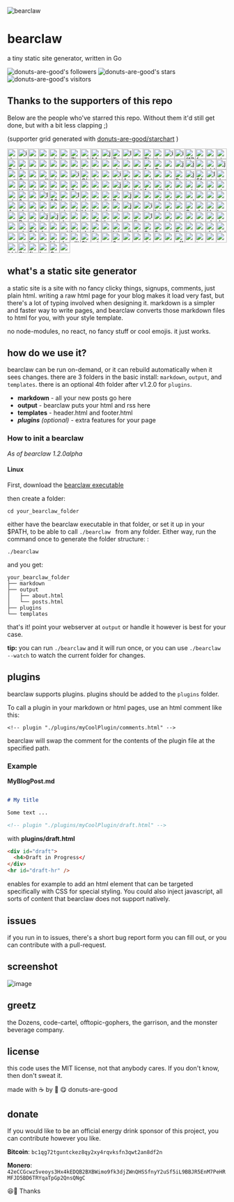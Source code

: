 ![bearclaw](https://user-images.githubusercontent.com/96031819/218302524-121cd81a-b552-45e5-b46e-5689bbf08390.png)
# bearclaw
a tiny static site generator, written in Go

![donuts-are-good's followers](https://img.shields.io/github/followers/donuts-are-good?&color=555&style=for-the-badge&label=followers) ![donuts-are-good's stars](https://img.shields.io/github/stars/donuts-are-good?affiliations=OWNER%2CCOLLABORATOR&color=555&style=for-the-badge) ![donuts-are-good's visitors](https://komarev.com/ghpvc/?username=donuts-are-good&color=555555&style=for-the-badge&label=visitors)

## Thanks to the supporters of this repo
Below are the people who've starred this repo. Without them it'd still get done, but with a bit less clapping ;)

(supporter grid generated with [donuts-are-good/starchart](https://github.com/donuts-are-good/starchart) )

<img height=24 width=24 src="https://avatars.githubusercontent.com/u/96031819?v=4" alt="donuts-are-good's avatar" title="donuts-are-good"/><img height=24 width=24 src="https://avatars.githubusercontent.com/u/71332326?v=4" alt="insolitum's avatar" title="insolitum"/><img height=24 width=24 src="https://avatars.githubusercontent.com/u/33086936?v=4" alt="mpldr's avatar" title="mpldr"/><img height=24 width=24 src="https://avatars.githubusercontent.com/u/83341867?v=4" alt="ramenbased's avatar" title="ramenbased"/><img height=24 width=24 src="https://avatars.githubusercontent.com/u/68368?v=4" alt="qbit's avatar" title="qbit"/><img height=24 width=24 src="https://avatars.githubusercontent.com/u/16841626?v=4" alt="horvski's avatar" title="horvski"/><img height=24 width=24 src="https://avatars.githubusercontent.com/u/26520924?v=4" alt="ZinRicky's avatar" title="ZinRicky"/><img height=24 width=24 src="https://avatars.githubusercontent.com/u/6362698?v=4" alt="ralgozino's avatar" title="ralgozino"/><img height=24 width=24 src="https://avatars.githubusercontent.com/u/7098804?v=4" alt="MattDemers's avatar" title="MattDemers"/><img height=24 width=24 src="https://avatars.githubusercontent.com/u/11037782?v=4" alt="jgbrwn's avatar" title="jgbrwn"/><img height=24 width=24 src="https://avatars.githubusercontent.com/u/68560840?v=4" alt="TakenMC's avatar" title="TakenMC"/><img height=24 width=24 src="https://avatars.githubusercontent.com/u/50343470?v=4" alt="luigibarbato's avatar" title="luigibarbato"/><img height=24 width=24 src="https://avatars.githubusercontent.com/u/5232965?v=4" alt="zamicol's avatar" title="zamicol"/><img height=24 width=24 src="https://avatars.githubusercontent.com/u/79346588?v=4" alt="TheShuckduck's avatar" title="TheShuckduck"/><img height=24 width=24 src="https://avatars.githubusercontent.com/u/217?v=4" alt="tkersey's avatar" title="tkersey"/><img height=24 width=24 src="https://avatars.githubusercontent.com/u/353918?v=4" alt="itwars's avatar" title="itwars"/><img height=24 width=24 src="https://avatars.githubusercontent.com/u/56121656?v=4" alt="iamcais's avatar" title="iamcais"/><img height=24 width=24 src="https://avatars.githubusercontent.com/u/23299193?v=4" alt="f1729's avatar" title="f1729"/><img height=24 width=24 src="https://avatars.githubusercontent.com/u/945075?v=4" alt="frankalicious's avatar" title="frankalicious"/><img height=24 width=24 src="https://avatars.githubusercontent.com/u/6848736?v=4" alt="roberthodapp's avatar" title="roberthodapp"/><img height=24 width=24 src="https://avatars.githubusercontent.com/u/28896876?v=4" alt="simulationguest's avatar" title="simulationguest"/><img height=24 width=24 src="https://avatars.githubusercontent.com/u/3662693?v=4" alt="RodrigoHahn's avatar" title="RodrigoHahn"/><img height=24 width=24 src="https://avatars.githubusercontent.com/u/5847?v=4" alt="Apreche's avatar" title="Apreche"/><img height=24 width=24 src="https://avatars.githubusercontent.com/u/31969517?v=4" alt="zubayrrr's avatar" title="zubayrrr"/><img height=24 width=24 src="https://avatars.githubusercontent.com/u/9178352?v=4" alt="mrjk05's avatar" title="mrjk05"/><img height=24 width=24 src="https://avatars.githubusercontent.com/u/3390639?v=4" alt="vorons's avatar" title="vorons"/><img height=24 width=24 src="https://avatars.githubusercontent.com/u/320397?v=4" alt="roycifer's avatar" title="roycifer"/><img height=24 width=24 src="https://avatars.githubusercontent.com/u/1280869?v=4" alt="aveekbhat's avatar" title="aveekbhat"/><img height=24 width=24 src="https://avatars.githubusercontent.com/u/299097?v=4" alt="betatron's avatar" title="betatron"/><img height=24 width=24 src="https://avatars.githubusercontent.com/u/711257?v=4" alt="teeheehee's avatar" title="teeheehee"/><img height=24 width=24 src="https://avatars.githubusercontent.com/u/19192104?v=4" alt="oznogon's avatar" title="oznogon"/><img height=24 width=24 src="https://avatars.githubusercontent.com/u/112922091?v=4" alt="cheetahzone's avatar" title="cheetahzone"/><img height=24 width=24 src="https://avatars.githubusercontent.com/u/2382127?v=4" alt="musicjunkieg's avatar" title="musicjunkieg"/><img height=24 width=24 src="https://avatars.githubusercontent.com/u/405972?v=4" alt="reorx's avatar" title="reorx"/><img height=24 width=24 src="https://avatars.githubusercontent.com/u/198178?v=4" alt="freespace's avatar" title="freespace"/><img height=24 width=24 src="https://avatars.githubusercontent.com/u/62988643?v=4" alt="Owain-S's avatar" title="Owain-S"/><img height=24 width=24 src="https://avatars.githubusercontent.com/u/32872980?v=4" alt="zarquin's avatar" title="zarquin"/><img height=24 width=24 src="https://avatars.githubusercontent.com/u/3323607?v=4" alt="jarrodoxical's avatar" title="jarrodoxical"/><img height=24 width=24 src="https://avatars.githubusercontent.com/u/1361123?v=4" alt="jonanderson10's avatar" title="jonanderson10"/><img height=24 width=24 src="https://avatars.githubusercontent.com/u/2114186?v=4" alt="sriramsamynathan's avatar" title="sriramsamynathan"/><img height=24 width=24 src="https://avatars.githubusercontent.com/u/637415?v=4" alt="sirinath's avatar" title="sirinath"/><img height=24 width=24 src="https://avatars.githubusercontent.com/u/12866?v=4" alt="jpoz's avatar" title="jpoz"/><img height=24 width=24 src="https://avatars.githubusercontent.com/u/104114432?v=4" alt="artlesshao's avatar" title="artlesshao"/><img height=24 width=24 src="https://avatars.githubusercontent.com/u/899321?v=4" alt="GreyDev's avatar" title="GreyDev"/><img height=24 width=24 src="https://avatars.githubusercontent.com/u/30691152?v=4" alt="notjedi's avatar" title="notjedi"/><img height=24 width=24 src="https://avatars.githubusercontent.com/u/3295092?v=4" alt="adityasanka's avatar" title="adityasanka"/><img height=24 width=24 src="https://avatars.githubusercontent.com/u/8691?v=4" alt="triptych's avatar" title="triptych"/><img height=24 width=24 src="https://avatars.githubusercontent.com/u/7477233?v=4" alt="vopi181's avatar" title="vopi181"/><img height=24 width=24 src="https://avatars.githubusercontent.com/u/1605764?v=4" alt="igufi's avatar" title="igufi"/><img height=24 width=24 src="https://avatars.githubusercontent.com/u/3900482?v=4" alt="GlenDC's avatar" title="GlenDC"/><img height=24 width=24 src="https://avatars.githubusercontent.com/u/5395723?v=4" alt="daveschumaker's avatar" title="daveschumaker"/><img height=24 width=24 src="https://avatars.githubusercontent.com/u/704872?v=4" alt="oudommeas's avatar" title="oudommeas"/><img height=24 width=24 src="https://avatars.githubusercontent.com/u/12671072?v=4" alt="iddan's avatar" title="iddan"/><img height=24 width=24 src="https://avatars.githubusercontent.com/u/6514772?v=4" alt="AquariusDue's avatar" title="AquariusDue"/><img height=24 width=24 src="https://avatars.githubusercontent.com/u/11752923?v=4" alt="tockards's avatar" title="tockards"/><img height=24 width=24 src="https://avatars.githubusercontent.com/u/150282?v=4" alt="asiermartinez's avatar" title="asiermartinez"/><img height=24 width=24 src="https://avatars.githubusercontent.com/u/4990437?v=4" alt="msubhash's avatar" title="msubhash"/><img height=24 width=24 src="https://avatars.githubusercontent.com/u/78207862?v=4" alt="romainpaoli's avatar" title="romainpaoli"/><img height=24 width=24 src="https://avatars.githubusercontent.com/u/868085?v=4" alt="Bedrovelsen's avatar" title="Bedrovelsen"/><img height=24 width=24 src="https://avatars.githubusercontent.com/u/7276380?v=4" alt="jlapaix's avatar" title="jlapaix"/><img height=24 width=24 src="https://avatars.githubusercontent.com/u/22991189?v=4" alt="5183nischal's avatar" title="5183nischal"/><img height=24 width=24 src="https://avatars.githubusercontent.com/u/7662793?v=4" alt="lukegg's avatar" title="lukegg"/><img height=24 width=24 src="https://avatars.githubusercontent.com/u/14281246?v=4" alt="dostie's avatar" title="dostie"/><img height=24 width=24 src="https://avatars.githubusercontent.com/u/30656767?v=4" alt="samcottle's avatar" title="samcottle"/><img height=24 width=24 src="https://avatars.githubusercontent.com/u/1638561?v=4" alt="HarrisonJackson's avatar" title="HarrisonJackson"/><img height=24 width=24 src="https://avatars.githubusercontent.com/u/8758132?v=4" alt="vladyio's avatar" title="vladyio"/><img height=24 width=24 src="https://avatars.githubusercontent.com/u/566844?v=4" alt="christoph00's avatar" title="christoph00"/><img height=24 width=24 src="https://avatars.githubusercontent.com/u/84460?v=4" alt="hwartig's avatar" title="hwartig"/><img height=24 width=24 src="https://avatars.githubusercontent.com/u/124629954?v=4" alt="ad-laurentius's avatar" title="ad-laurentius"/><img height=24 width=24 src="https://avatars.githubusercontent.com/u/104367919?v=4" alt="0x5f3's avatar" title="0x5f3"/><img height=24 width=24 src="https://avatars.githubusercontent.com/u/10968765?v=4" alt="yenbekbay's avatar" title="yenbekbay"/><img height=24 width=24 src="https://avatars.githubusercontent.com/u/75768?v=4" alt="mtron's avatar" title="mtron"/><img height=24 width=24 src="https://avatars.githubusercontent.com/u/37990858?v=4" alt="goranmoomin's avatar" title="goranmoomin"/><img height=24 width=24 src="https://avatars.githubusercontent.com/u/1237070?v=4" alt="julianxhokaxhiu's avatar" title="julianxhokaxhiu"/><img height=24 width=24 src="https://avatars.githubusercontent.com/u/68597908?v=4" alt="cosmic-flood's avatar" title="cosmic-flood"/><img height=24 width=24 src="https://avatars.githubusercontent.com/u/519433?v=4" alt="kaishin's avatar" title="kaishin"/><img height=24 width=24 src="https://avatars.githubusercontent.com/u/1113057?v=4" alt="fediaFedia's avatar" title="fediaFedia"/><img height=24 width=24 src="https://avatars.githubusercontent.com/u/35896706?v=4" alt="villacreses's avatar" title="villacreses"/><img height=24 width=24 src="https://avatars.githubusercontent.com/u/20537723?v=4" alt="dev-oskar's avatar" title="dev-oskar"/><img height=24 width=24 src="https://avatars.githubusercontent.com/u/15796851?v=4" alt="crendl's avatar" title="crendl"/><img height=24 width=24 src="https://avatars.githubusercontent.com/u/73650?v=4" alt="mickume's avatar" title="mickume"/><img height=24 width=24 src="https://avatars.githubusercontent.com/u/6660327?v=4" alt="t-var-s's avatar" title="t-var-s"/><img height=24 width=24 src="https://avatars.githubusercontent.com/u/7101501?v=4" alt="devnullity's avatar" title="devnullity"/><img height=24 width=24 src="https://avatars.githubusercontent.com/u/109930734?v=4" alt="vietphan-ioof's avatar" title="vietphan-ioof"/><img height=24 width=24 src="https://avatars.githubusercontent.com/u/26771145?v=4" alt="nicoloval's avatar" title="nicoloval"/><img height=24 width=24 src="https://avatars.githubusercontent.com/u/80297231?v=4" alt="0q2's avatar" title="0q2"/><img height=24 width=24 src="https://avatars.githubusercontent.com/u/136868?v=4" alt="zsellera's avatar" title="zsellera"/><img height=24 width=24 src="https://avatars.githubusercontent.com/u/749990?v=4" alt="lixoo81's avatar" title="lixoo81"/><img height=24 width=24 src="https://avatars.githubusercontent.com/u/68392445?v=4" alt="3Samourai's avatar" title="3Samourai"/><img height=24 width=24 src="https://avatars.githubusercontent.com/u/20612065?v=4" alt="korbiniak's avatar" title="korbiniak"/><img height=24 width=24 src="https://avatars.githubusercontent.com/u/53429650?v=4" alt="llgdd's avatar" title="llgdd"/><img height=24 width=24 src="https://avatars.githubusercontent.com/u/32209952?v=4" alt="aimen08's avatar" title="aimen08"/><img height=24 width=24 src="https://avatars.githubusercontent.com/u/16998799?v=4" alt="amadeuspagel's avatar" title="amadeuspagel"/><img height=24 width=24 src="https://avatars.githubusercontent.com/u/2486?v=4" alt="dingyi's avatar" title="dingyi"/><img height=24 width=24 src="https://avatars.githubusercontent.com/u/4614666?v=4" alt="Donnie's avatar" title="Donnie"/><img height=24 width=24 src="https://avatars.githubusercontent.com/u/105774456?v=4" alt="jacekschefler's avatar" title="jacekschefler"/><img height=24 width=24 src="https://avatars.githubusercontent.com/u/33498670?v=4" alt="norflin321's avatar" title="norflin321"/><img height=24 width=24 src="https://avatars.githubusercontent.com/u/395669?v=4" alt="azappella's avatar" title="azappella"/><img height=24 width=24 src="https://avatars.githubusercontent.com/u/5180878?v=4" alt="nik-s's avatar" title="nik-s"/><img height=24 width=24 src="https://avatars.githubusercontent.com/u/8069338?v=4" alt="djakaitis's avatar" title="djakaitis"/><img height=24 width=24 src="https://avatars.githubusercontent.com/u/76632257?v=4" alt="hollisticated-horse's avatar" title="hollisticated-horse"/><img height=24 width=24 src="https://avatars.githubusercontent.com/u/75911458?v=4" alt="voidptrptr's avatar" title="voidptrptr"/><img height=24 width=24 src="https://avatars.githubusercontent.com/u/22041463?v=4" alt="antiops's avatar" title="antiops"/><img height=24 width=24 src="https://avatars.githubusercontent.com/u/1075965?v=4" alt="takuan-osho's avatar" title="takuan-osho"/><img height=24 width=24 src="https://avatars.githubusercontent.com/u/8179545?v=4" alt="boxreb14's avatar" title="boxreb14"/><img height=24 width=24 src="https://avatars.githubusercontent.com/u/480724?v=4" alt="Amorymeltzer's avatar" title="Amorymeltzer"/><img height=24 width=24 src="https://avatars.githubusercontent.com/u/17181697?v=4" alt="chriswmartin's avatar" title="chriswmartin"/><img height=24 width=24 src="https://avatars.githubusercontent.com/u/6106530?v=4" alt="gridhawk's avatar" title="gridhawk"/><img height=24 width=24 src="https://avatars.githubusercontent.com/u/788347?v=4" alt="danielrangelmoreira's avatar" title="danielrangelmoreira"/><img height=24 width=24 src="https://avatars.githubusercontent.com/u/59229571?v=4" alt="quaintdev's avatar" title="quaintdev"/><img height=24 width=24 src="https://avatars.githubusercontent.com/u/7931934?v=4" alt="vinayrkumar's avatar" title="vinayrkumar"/><img height=24 width=24 src="https://avatars.githubusercontent.com/u/76493188?v=4" alt="whoibrar's avatar" title="whoibrar"/><img height=24 width=24 src="https://avatars.githubusercontent.com/u/29458506?v=4" alt="klaaay's avatar" title="klaaay"/><img height=24 width=24 src="https://avatars.githubusercontent.com/u/7111195?v=4" alt="bulbfreeman's avatar" title="bulbfreeman"/><img height=24 width=24 src="https://avatars.githubusercontent.com/u/58447309?v=4" alt="ohmygaugh-crypto's avatar" title="ohmygaugh-crypto"/><img height=24 width=24 src="https://avatars.githubusercontent.com/u/6293209?v=4" alt="mixedup4x4's avatar" title="mixedup4x4"/><img height=24 width=24 src="https://avatars.githubusercontent.com/u/57324475?v=4" alt="jamesauburn's avatar" title="jamesauburn"/><img height=24 width=24 src="https://avatars.githubusercontent.com/u/72028038?v=4" alt="yasledesma's avatar" title="yasledesma"/><img height=24 width=24 src="https://avatars.githubusercontent.com/u/11488356?v=4" alt="ibrahimBeladi's avatar" title="ibrahimBeladi"/><img height=24 width=24 src="https://avatars.githubusercontent.com/u/1606496?v=4" alt="htwyford's avatar" title="htwyford"/><img height=24 width=24 src="https://avatars.githubusercontent.com/u/17311736?v=4" alt="JohnBeyene's avatar" title="JohnBeyene"/><img height=24 width=24 src="https://avatars.githubusercontent.com/u/45949667?v=4" alt="samuelbutler's avatar" title="samuelbutler"/><img height=24 width=24 src="https://avatars.githubusercontent.com/u/884093?v=4" alt="SalGnt's avatar" title="SalGnt"/><img height=24 width=24 src="https://avatars.githubusercontent.com/u/3454131?v=4" alt="dcchambers's avatar" title="dcchambers"/><img height=24 width=24 src="https://avatars.githubusercontent.com/u/1859330?v=4" alt="Hazzamanic's avatar" title="Hazzamanic"/><img height=24 width=24 src="https://avatars.githubusercontent.com/u/105516142?v=4" alt="hrshshrma's avatar" title="hrshshrma"/><img height=24 width=24 src="https://avatars.githubusercontent.com/u/22394761?v=4" alt="orguetta's avatar" title="orguetta"/><img height=24 width=24 src="https://avatars.githubusercontent.com/u/7016247?v=4" alt="Pome-ro's avatar" title="Pome-ro"/><img height=24 width=24 src="https://avatars.githubusercontent.com/u/188119?v=4" alt="mikelittman's avatar" title="mikelittman"/><img height=24 width=24 src="https://avatars.githubusercontent.com/u/20298238?v=4" alt="jlucansky's avatar" title="jlucansky"/><img height=24 width=24 src="https://avatars.githubusercontent.com/u/8195?v=4" alt="jdoss's avatar" title="jdoss"/><img height=24 width=24 src="https://avatars.githubusercontent.com/u/6575619?v=4" alt="dedisuryadi's avatar" title="dedisuryadi"/><img height=24 width=24 src="https://avatars.githubusercontent.com/u/10601857?v=4" alt="andygeorge's avatar" title="andygeorge"/><img height=24 width=24 src="https://avatars.githubusercontent.com/u/483133?v=4" alt="vonmoltke's avatar" title="vonmoltke"/><img height=24 width=24 src="https://avatars.githubusercontent.com/u/35631?v=4" alt="a2800276's avatar" title="a2800276"/><img height=24 width=24 src="https://avatars.githubusercontent.com/u/328805?v=4" alt="theodesp's avatar" title="theodesp"/><img height=24 width=24 src="https://avatars.githubusercontent.com/u/5408720?v=4" alt="alexander-daniel's avatar" title="alexander-daniel"/><img height=24 width=24 src="https://avatars.githubusercontent.com/u/54605129?v=4" alt="noopsy's avatar" title="noopsy"/><img height=24 width=24 src="https://avatars.githubusercontent.com/u/122326493?v=4" alt="flatherz's avatar" title="flatherz"/><img height=24 width=24 src="https://avatars.githubusercontent.com/u/25562257?v=4" alt="litong-2017's avatar" title="litong-2017"/><img height=24 width=24 src="https://avatars.githubusercontent.com/u/4022487?v=4" alt="nyavorski's avatar" title="nyavorski"/><img height=24 width=24 src="https://avatars.githubusercontent.com/u/23124818?v=4" alt="tristanisham's avatar" title="tristanisham"/><img height=24 width=24 src="https://avatars.githubusercontent.com/u/2972950?v=4" alt="andryyy's avatar" title="andryyy"/><img height=24 width=24 src="https://avatars.githubusercontent.com/u/10456776?v=4" alt="ttgmichael's avatar" title="ttgmichael"/><img height=24 width=24 src="https://avatars.githubusercontent.com/u/355470?v=4" alt="usysrc's avatar" title="usysrc"/><img height=24 width=24 src="https://avatars.githubusercontent.com/u/96203496?v=4" alt="elpibegeek's avatar" title="elpibegeek"/><img height=24 width=24 src="https://avatars.githubusercontent.com/u/2591991?v=4" alt="JanJastrow's avatar" title="JanJastrow"/><img height=24 width=24 src="https://avatars.githubusercontent.com/u/16630701?v=4" alt="sophiabrandt's avatar" title="sophiabrandt"/><img height=24 width=24 src="https://avatars.githubusercontent.com/u/1719781?v=4" alt="pinpox's avatar" title="pinpox"/><img height=24 width=24 src="https://avatars.githubusercontent.com/u/2746374?v=4" alt="EdenEast's avatar" title="EdenEast"/><img height=24 width=24 src="https://avatars.githubusercontent.com/u/5291803?v=4" alt="doubleplusc's avatar" title="doubleplusc"/><img height=24 width=24 src="https://avatars.githubusercontent.com/u/102169?v=4" alt="usmanakram232's avatar" title="usmanakram232"/><img height=24 width=24 src="https://avatars.githubusercontent.com/u/8074?v=4" alt="grigio's avatar" title="grigio"/><img height=24 width=24 src="https://avatars.githubusercontent.com/u/624840?v=4" alt="briantkelley's avatar" title="briantkelley"/><img height=24 width=24 src="https://avatars.githubusercontent.com/u/5170612?v=4" alt="algustionesa's avatar" title="algustionesa"/><img height=24 width=24 src="https://avatars.githubusercontent.com/u/55907409?v=4" alt="fvckgrimm's avatar" title="fvckgrimm"/><img height=24 width=24 src="https://avatars.githubusercontent.com/u/16800558?v=4" alt="carterbourette's avatar" title="carterbourette"/><img height=24 width=24 src="https://avatars.githubusercontent.com/u/3750869?v=4" alt="ktkization's avatar" title="ktkization"/><img height=24 width=24 src="https://avatars.githubusercontent.com/u/64283810?v=4" alt="williycole's avatar" title="williycole"/><img height=24 width=24 src="https://avatars.githubusercontent.com/u/292738?v=4" alt="clsource's avatar" title="clsource"/><img height=24 width=24 src="https://avatars.githubusercontent.com/u/1036163?v=4" alt="SantoshSrinivas79's avatar" title="SantoshSrinivas79"/><img height=24 width=24 src="https://avatars.githubusercontent.com/u/20716142?v=4" alt="3raxton's avatar" title="3raxton"/><img height=24 width=24 src="https://avatars.githubusercontent.com/u/43866912?v=4" alt="vmc-7645's avatar" title="vmc-7645"/><img height=24 width=24 src="https://avatars.githubusercontent.com/u/58074586?v=4" alt="Daeraxa's avatar" title="Daeraxa"/><img height=24 width=24 src="https://avatars.githubusercontent.com/u/4571498?v=4" alt="tsujp's avatar" title="tsujp"/><img height=24 width=24 src="https://avatars.githubusercontent.com/u/16623935?v=4" alt="mzfr's avatar" title="mzfr"/><img height=24 width=24 src="https://avatars.githubusercontent.com/u/46460041?v=4" alt="daviduzondu's avatar" title="daviduzondu"/><img height=24 width=24 src="https://avatars.githubusercontent.com/u/12391?v=4" alt="dai's avatar" title="dai"/><img height=24 width=24 src="https://avatars.githubusercontent.com/u/6857926?v=4" alt="monopoly-db's avatar" title="monopoly-db"/><img height=24 width=24 src="https://avatars.githubusercontent.com/u/1509718?v=4" alt="atre14's avatar" title="atre14"/><img height=24 width=24 src="https://avatars.githubusercontent.com/u/1743504?v=4" alt="bocke's avatar" title="bocke"/><img height=24 width=24 src="https://avatars.githubusercontent.com/u/609828?v=4" alt="gpaes's avatar" title="gpaes"/><img height=24 width=24 src="https://avatars.githubusercontent.com/u/68492?v=4" alt="klebertertulino's avatar" title="klebertertulino"/><img height=24 width=24 src="https://avatars.githubusercontent.com/u/64837?v=4" alt="dmje's avatar" title="dmje"/><img height=24 width=24 src="https://avatars.githubusercontent.com/u/178641?v=4" alt="ellisonleao's avatar" title="ellisonleao"/><img height=24 width=24 src="https://avatars.githubusercontent.com/u/14279561?v=4" alt="Skyth3r's avatar" title="Skyth3r"/><img height=24 width=24 src="https://avatars.githubusercontent.com/u/93241?v=4" alt="michaelsmanley's avatar" title="michaelsmanley"/><img height=24 width=24 src="https://avatars.githubusercontent.com/u/1837916?v=4" alt="approximate's avatar" title="approximate"/><img height=24 width=24 src="https://avatars.githubusercontent.com/u/74379074?v=4" alt="2-1-1-2's avatar" title="2-1-1-2"/><img height=24 width=24 src="https://avatars.githubusercontent.com/u/55332216?v=4" alt="aaronkebede's avatar" title="aaronkebede"/><img height=24 width=24 src="https://avatars.githubusercontent.com/u/1545613?v=4" alt="nazgu1's avatar" title="nazgu1"/><img height=24 width=24 src="https://avatars.githubusercontent.com/u/11729897?v=4" alt="davidhaley's avatar" title="davidhaley"/><img height=24 width=24 src="https://avatars.githubusercontent.com/u/6173511?v=4" alt="yasmeen's avatar" title="yasmeen"/><img height=24 width=24 src="https://avatars.githubusercontent.com/u/1157246?v=4" alt="rwcrooks's avatar" title="rwcrooks"/><img height=24 width=24 src="https://avatars.githubusercontent.com/u/18105154?v=4" alt="offsounder's avatar" title="offsounder"/><img height=24 width=24 src="https://avatars.githubusercontent.com/u/8810597?v=4" alt="vaygr's avatar" title="vaygr"/><img height=24 width=24 src="https://avatars.githubusercontent.com/u/1420610?v=4" alt="terretta's avatar" title="terretta"/><img height=24 width=24 src="https://avatars.githubusercontent.com/u/44780846?v=4" alt="arrow2nd's avatar" title="arrow2nd"/><img height=24 width=24 src="https://avatars.githubusercontent.com/u/3395967?v=4" alt="puzzeljp's avatar" title="puzzeljp"/><img height=24 width=24 src="https://avatars.githubusercontent.com/u/82786436?v=4" alt="khira9504's avatar" title="khira9504"/><img height=24 width=24 src="https://avatars.githubusercontent.com/u/11828868?v=4" alt="StanleyLW's avatar" title="StanleyLW"/><img height=24 width=24 src="https://avatars.githubusercontent.com/u/6913198?v=4" alt="firestack's avatar" title="firestack"/><img height=24 width=24 src="https://avatars.githubusercontent.com/u/3195146?v=4" alt="banderson443's avatar" title="banderson443"/><img height=24 width=24 src="https://avatars.githubusercontent.com/u/39137?v=4" alt="Gooseus's avatar" title="Gooseus"/><img height=24 width=24 src="https://avatars.githubusercontent.com/u/13027104?v=4" alt="ymkz's avatar" title="ymkz"/>



## what's a static site generator
a static site is a site with no fancy clicky things, signups, comments, just plain html. writing a raw html page for your blog makes it load very fast, but there's a lot of typing involved when designing it. markdown is a simpler and faster way to write pages, and bearclaw converts those markdown files to html for you, with your style template. 

no node-modules, no react, no fancy stuff or cool emojis. it just works.

## how do we use it?
bearclaw can be run on-demand, or it can rebuild automatically when it sees changes. there are 3 folders in the basic install: `markdown`, `output`, and `templates`. there is an optional 4th folder after v1.2.0 for `plugins`.

- **markdown** - all your new posts go here
- **output** - bearclaw puts your html and rss here
- **templates** - header.html and footer.html
- ***plugins*** *(optional)* - extra features for your page

### How to init a bearclaw
*As of bearclaw 1.2.0alpha*

#### Linux
First, download the [bearclaw executable](https://github.com/donuts-are-good/bearclaw/releases)

then create a folder:
```
cd your_bearclaw_folder
```

either have the bearclaw executable in that folder, or set it up in your $PATH, to be able to call `./bearclaw ` from any folder.
Either way, run the command once to generate the folder structure: :

```
./bearclaw
```
and you get:
```
your_bearclaw_folder
├── markdown
├── output
│   ├── about.html
│   └── posts.html
├── plugins
└── templates
```

that's it! point your webserver at `output` or handle it however is best for your case.

**tip:** you can run `./bearclaw` and it will run once, or you can use `./bearclaw --watch` to watch the current folder for changes.

## plugins
bearclaw supports plugins. 
plugins should be added to the `plugins` folder.

To call a plugin in your markdown or html pages, use an html comment like this: 
```
<!-- plugin "./plugins/myCoolPlugin/comments.html" -->
```
bearclaw will swap the comment for the contents of the plugin file at the specified path.

### Example

**MyBlogPost.md**
```markdown

# My title

Some text ...

<!-- plugin "./plugins/myCoolPlugin/draft.html" -->

```

with **plugins/draft.html**

```html
<div id="draft">
  <h4>Draft in Progress</
</div>
<hr id="draft-hr" />
```
enables for example to add an html element that can be targeted specifically with CSS for special styling. 
You could also inject javascript, all sorts of content that bearclaw does not support natively. 

## issues

if you run in to issues, there's a short bug report form you can fill out, or you can contribute with a pull-request.

## screenshot

![image](https://user-images.githubusercontent.com/96031819/218305635-75bdf421-e412-4b90-9f4a-26947219bf51.png)

## greetz

the Dozens, code-cartel, offtopic-gophers, the garrison, and the monster beverage company.

## license

this code uses the MIT license, not that anybody cares. If you don't know, then don't sweat it.

made with ☕ by 🍩 😋 donuts-are-good


## donate

If you would like to be an official energy drink sponsor of this project, you can contribute however you like.

**Bitcoin**: `bc1qg72tguntckez8qy2xy4rqvksfn3qwt2an8df2n`

**Monero**: `42eCCGcwz5veoys3Hx4kEDQB2BXBWimo9fk3djZWnQHSSfnyY2uSf5iL9BBJR5EnM7PeHRMFJD5BD6TRYqaTpGp2QnsQNgC` 

😆👏 Thanks
